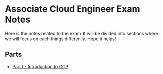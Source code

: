 # Associate Cloud Engineer Exam Notes

Here is the notes related to the exam. It will be divided into sections where we will focus on each things differently. Hope it helps!

## Parts

- [Part I - Introduction to GCP](part-1.md)

